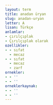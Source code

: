 ```yaml
---
layout: term
title: anadan üryan
slug: anadan-uryan
letter: A
lisan: Türkçe
anlamlar:
- çırılçıplak
- Çırılçıplak olarak
ozellikler:
- - sıfat
  - mecaz
- - sıfat
  - mecaz
  - zarf
ornekler:
- - ''
- - ''
orneklerkaynak:
- - ''
- - ''
---
```

